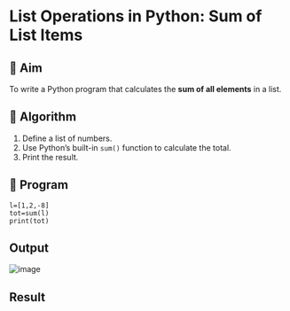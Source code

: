 # List Operations in Python: Sum of List Items

## 🎯 Aim
To write a Python program that calculates the **sum of all elements** in a list.

## 🧠 Algorithm
1. Define a list of numbers.
2. Use Python’s built-in `sum()` function to calculate the total.
3. Print the result.

## 🧾 Program
```
l=[1,2,-8]
tot=sum(l)
print(tot)
```


## Output
![image](https://github.com/user-attachments/assets/22867803-3f43-4d1d-aca3-3cb3f2ea7f21)

## Result
